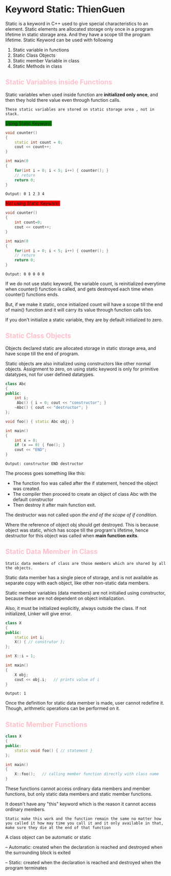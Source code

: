 # Keyword Static: ThienGuen

Static is a keyword in C++ used to give special characteristics to an element. Static elements are allocated storage only once in a program lifetime in static storage area. And they have a scope till the program lifetime. Static Keyword can be used with following

1. Static variable in functions
2. Static Class Objects
3. Static member Variable in class
4. Static Methods in class

## <span style="color:pink">Static Variables inside Functions</span>

Static variables when used inside function are **initialized only once**, and then they hold there value even through function calls.

    These static variables are stored on static storage area , not in stack.
<span style="background-color: green">Using Static Keyword:</span>

```c++
void counter()
{
    static int count = 0;
    cout << count++;
}

int main(0
{
    for(int i = 0; i < 5; i++) { counter(); }
    // return
    return 0;
}
```

    Output: 0 1 2 3 4
<span style="background-color: Red">Not using Static Keyword:</span>

```c++
void counter()
{
    int count=0;
    cout << count++;
}

int main(0
{
    for(int i = 0; i < 5; i++) { counter(); }
    // return
    return 0;
}

```

    Output: 0 0 0 0 0
If we do not use static keyword, the variable count, is reinitialized everytime when counter() function is called, and gets destroyed each time when counter() functions ends.

But, if we make it static, once initialized count will have a scope till the end of main() function and it will carry its value through function calls too.

If you don't initialize a static variable, they are by default initialized to zero.

## <span style="color:pink"> Static Class Objects</span>

Objects declared static are allocated storage in static storage area, and have scope till the end of program.

Static objects are also initialized using constructors like other normal objects. Assignment to zero, on using static keyword is only for primitive datatypes, not for user defined datatypes.

```c++
class Abc
{
public:
    int i;
     Abc() { i = 0; cout << "constructor"; }
    ~Abc() { cout << "destructor"; }
};

void foo() { static Abc obj; }

int main()
{
    int x = 0;
    if (x == 0) { foo(); }
    cout << "END";
}
```

    Output: constructor END destructor

The process goes something like this: 

- The function foo was called after the if statement, henced the object was created.
- The compiler then proceed to create an object of class Abc with the default constructor
- Then destroy it after main function exit.

The destructor was not called upon *the end of the scope of if condition*.

Where the reference of object obj should get destroyed. This is because object was static, which has scope till the program's lifetime, hence destructor for this object was called when **main function exits**.

## <span style="color:pink"> Static Data Member in Class </span>

    Static data members of class are those members which are shared by all the objects.

Static data member has a single piece of storage, and is not available as separate copy with each object, like other non-static data members.

Static member variables (data members) are not initialied using constructor, because these are not dependent on object initialization.

Also, it must be initialized explicitly, always outside the class. If not initialized, Linker will give error.

```c++
class X
{
public:
    static int i;
    X() { // construtor };
};

int X::i = 1;

int main()
{
    X obj;
    cout << obj.i;   // prints value of i
}
```

    Output: 1

Once the definition for static data member is made, user cannot redefine it. Though, arithmetic operations can be performed on it.

## <span style="color:pink">Static Member Functions </span>


```c++
class X
{
public:
    static void foo() { // statement }
};

int main()
{
    X::foo();   // calling member function directly with class name
}
```

These functions cannot access ordinary data members and member functions, but only static data members and static member functions.

It doesn't have any "this" keyword which is the reason it cannot access ordinary members.


    Static make this work and the function remain the same no matter how you called it how may time you call it and it only available in that, 
    make sure they die at the end of that function

A class object can be automatic or static

– Automatic: created when the declaration is reached and destroyed when the
surrounding block is exited

– Static: created when the declaration is reached and destroyed when the
program terminates

